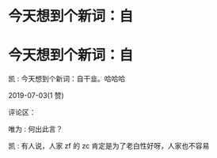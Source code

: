 # 今天想到个新词：自

# 今天想到个新词：自

凯 : 今天想到个新词：自干韭。哈哈哈

2019-07-03(1 赞)

评论区：

唯为 : 何出此言？

凯 : 有人说，人家 zf 的 zc 肯定是为了老白性好呀，人家也不容易